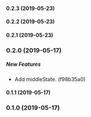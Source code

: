 #### 0.2.3 (2019-05-23)

#### 0.2.2 (2019-05-23)

#### 0.2.1 (2019-05-23)

### 0.2.0 (2019-05-17)

##### New Features

*  Add middleState. (f98b35a0)

#### 0.1.1 (2019-05-17)

### 0.1.0 (2019-05-17)

